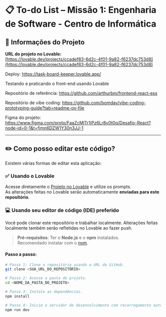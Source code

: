 # 📋 To-do List – Missão 1: Engenharia de Software - Centro de Informática

## 🔗 Informações do Projeto

**URL do projeto no Lovable:**  
[https://lovable.dev/projects/ccadef83-6d2c-4f01-9a82-f6237dc753d8](https://lovable.dev/projects/ccadef83-6d2c-4f01-9a82-f6237dc753d8)

Deploy: https://task-board-keeper.lovable.app/

Testando e praticando o front-end usando Lovable

Repositório de referência: https://github.com/arthurbm/frontend-react-ess

Repositório de vibe coding: https://github.com/bomday/vibe-coding-prototyping-guide?tab=readme-ov-file

Figma do projeto: https://www.figma.com/proto/FaaZcMlTr1jPz6Lr8v0t0q/Desafio-React?node-id=0-1&t=fjmn6DZW1Y30n3JJ-1

---

## ✏️ Como posso editar este código?

Existem várias formas de editar esta aplicação:

### ✅ Usando o Lovable

Acesse diretamente o [Projeto no Lovable](https://lovable.dev/projects/ccadef83-6d2c-4f01-9a82-f6237dc753d8) e utilize os prompts.  
As alterações feitas no Lovable serão automaticamente **enviadas para este repositório**.

### 💻 Usando seu editor de código (IDE) preferido

Você pode clonar este repositório e trabalhar localmente. Alterações feitas localmente também serão refletidas no Lovable ao fazer push.

> **Pré-requisitos**: Ter o **Node.js** e o **npm** instalados.  
> Recomendado instalar com o [nvm](https://github.com/nvm-sh/nvm#installing-and-updating).

#### Passo a passo:

```sh
# Passo 1: Clone o repositório usando a URL do GitHub.
git clone <SUA_URL_DO_REPOSITÓRIO>

# Passo 2: Acesse a pasta do projeto.
cd <NOME_DA_PASTA_DO_PROJETO>

# Passo 3: Instale as dependências.
npm install

# Passo 4: Inicie o servidor de desenvolvimento com recarregamento automático.
npm run dev

